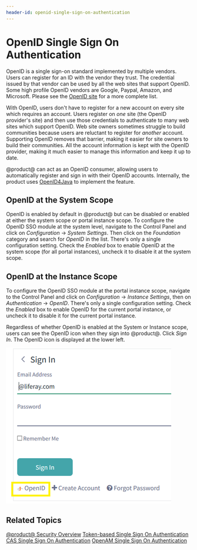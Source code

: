 ```yaml
---
header-id: openid-single-sign-on-authentication
---
```


# OpenID Single Sign On Authentication

OpenID is a single sign-on standard implemented by multiple vendors.  Users can
register for an ID with the vendor they trust. The credential issued by that
vendor can be used by all the web sites that support OpenID. Some high profile
OpenID vendors are Google, Paypal, Amazon, and Microsoft. Please see the [OpenID
site](http://www.openid.net/) for a more complete list.

With OpenID, users don't have to register for a new account on every site which
requires an account. Users register on *one* site (the OpenID provider's site)
and then use those credentials to authenticate to many web sites which support
OpenID. Web site owners sometimes struggle to build communities because users
are reluctant to register for *another* account.  Supporting OpenID removes that
barrier, making it easier for site owners to build their communities. All the
account information is kept with the OpenID provider, making it much easier to
manage this information and keep it up to date.

@product@ can act as an OpenID consumer, allowing users to automatically
register and sign in with their OpenID accounts. Internally, the product uses
[OpenID4Java](https://github.com/jbufu/openid4java) to implement the feature.

## OpenID at the System Scope

OpenID is enabled by default in @product@ but can be disabled or enabled at either
the system scope or portal instance scope. To configure the OpenID SSO module at
the system level, navigate to the Control Panel and click on *Configuration*
&rarr; *System Settings*. Then click on the *Foundation* category and search for
*OpenID* in the list. There's only a single configuration setting. Check the
*Enabled* box to enable OpenID at the system scope (for all portal instances),
uncheck it to disable it at the system scope.

## OpenID at the Instance Scope

To configure the OpenID SSO module at the portal instance scope, navigate to the
Control Panel and click on *Configuration* &rarr; *Instance Settings*, then on
*Authentication* &rarr; *OpenID*. There's only a single configuration setting.
Check the *Enabled* box to enable OpenID for the current portal instance,
or uncheck it to disable it for the current portal instance.

Regardless of whether OpenID is enabled at the System or Instance scope, users
can see the OpenID icon when they sign into @product@. Click *Sign In*. The
OpenID icon is displayed at the lower left.

![Figure 1: The OpenID icon is at the bottom of the Sign In Portlet](../../../images/openid.png)


## Related Topics

[@product@ Security Overview](/docs/7-0/deploy/-/knowledge_base/d/liferay-portal-security-overview)
[Token-based Single Sign On Authentication](/docs/7-0/deploy/-/knowledge_base/d/token-based-single-sign-on-authentication)
[CAS Single Sign On Authentication](/docs/7-0/deploy/-/knowledge_base/d/cas-central-authentication-service-single-sign-on-authentication)
[OpenAM Single Sign On Authentication](/docs/7-0/deploy/-/knowledge_base/d/opensso-single-sign-on-authentication)

